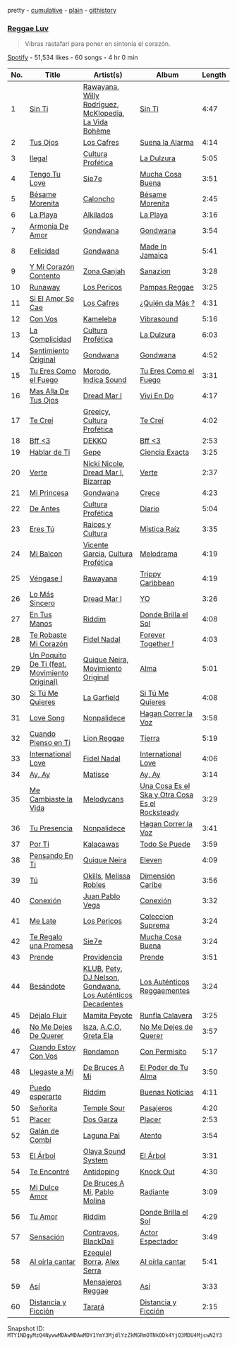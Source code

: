 pretty - [cumulative](/playlists/cumulative/37i9dQZF1DX3KVUA2wMxEf.md) - [plain](/playlists/plain/37i9dQZF1DX3KVUA2wMxEf) - [githistory](https://github.githistory.xyz/mackorone/spotify-playlist-archive/blob/main/playlists/plain/37i9dQZF1DX3KVUA2wMxEf)

### [Reggae Luv](https://open.spotify.com/playlist/37i9dQZF1DX3KVUA2wMxEf)

> Vibras rastafari para poner en sintonía el corazón.

[Spotify](https://open.spotify.com/user/spotify) - 51,534 likes - 60 songs - 4 hr 0 min

| No. | Title | Artist(s) | Album | Length |
|---|---|---|---|---|
| 1 | [Sin Ti](https://open.spotify.com/track/47HsXFJ6I8tSwq24J5X5CQ) | [Rawayana](https://open.spotify.com/artist/2AbQwU2cuEGfD465wCXlg2), [Willy Rodríguez](https://open.spotify.com/artist/4PXThoWa6Eg0a1Cui7KJee), [McKlopedia](https://open.spotify.com/artist/1PNgAcUW6UgN59okEaTpvG), [La Vida Bohème](https://open.spotify.com/artist/5gs7iemsrjIJbz0ryFcy79) | [Sin Ti](https://open.spotify.com/album/79LCISKDQIUmcjTNg0JTFl) | 4:47 |
| 2 | [Tus Ojos](https://open.spotify.com/track/6yyrsrci6u2nreFlhXSy3J) | [Los Cafres](https://open.spotify.com/artist/2ST5XwWB4uXGKk2NXP8DUI) | [Suena la Alarma](https://open.spotify.com/album/3b6Shbr4R5szup0i6Yo6Dv) | 4:14 |
| 3 | [Ilegal](https://open.spotify.com/track/6chMn4cXB2AkcDMjcsVixg) | [Cultura Profética](https://open.spotify.com/artist/65HuWBUC1d8ty1q6J42Nfi) | [La Dulzura](https://open.spotify.com/album/2KRlM32gIN0saKVJdQfCtr) | 5:05 |
| 4 | [Tengo Tu Love](https://open.spotify.com/track/2hgzokI1dOZAxs5PUG0gBT) | [Sie7e](https://open.spotify.com/artist/11wOrJLuakmQqTuhXXW2xz) | [Mucha Cosa Buena](https://open.spotify.com/album/2Lvsyubptl5ITRCjy0FTmH) | 3:51 |
| 5 | [Bésame Morenita](https://open.spotify.com/track/2HiEJnTMam9v7sybIZC5SL) | [Caloncho](https://open.spotify.com/artist/2z3KntXLyEF5Lvz1kpdBoA) | [Bésame Morenita](https://open.spotify.com/album/3ilG3dxJg0MGmDlVnkLeZ5) | 2:45 |
| 6 | [La Playa](https://open.spotify.com/track/0VFp2NOB2gUYtD1raVIFir) | [Alkilados](https://open.spotify.com/artist/2DP9xStkVVv753RBiEHXQB) | [La Playa](https://open.spotify.com/album/0LZXfPCtqnaP9y4KsOMSWV) | 3:16 |
| 7 | [Armonia De Amor](https://open.spotify.com/track/2CfWRsmVFEIJA3t5HBMvry) | [Gondwana](https://open.spotify.com/artist/4nSgEvZncnC5oNPVrtwnLd) | [Gondwana](https://open.spotify.com/album/5aqBD2HHSWt6VpSjSZfiMw) | 3:54 |
| 8 | [Felicidad](https://open.spotify.com/track/3TilMZ5wdTBPrDYPNY9Kc8) | [Gondwana](https://open.spotify.com/artist/4nSgEvZncnC5oNPVrtwnLd) | [Made In Jamaica](https://open.spotify.com/album/3iUfQH6qzhBfR4lrD4dgmg) | 5:41 |
| 9 | [Y Mi Corazón Contento](https://open.spotify.com/track/0NcizjlFqtV49SZ15r4zZT) | [Zona Ganjah](https://open.spotify.com/artist/3yyWIPmsesks6c7uMnvNn2) | [Sanazion](https://open.spotify.com/album/43KLQIs30XebGpX4DhuTD0) | 3:28 |
| 10 | [Runaway](https://open.spotify.com/track/2lqFwTECuP5VNUvzzotxWo) | [Los Pericos](https://open.spotify.com/artist/7FnZWGw9lwOr7WzieTKEPR) | [Pampas Reggae](https://open.spotify.com/album/5UT1U06RzF2hWq6d7SGaTn) | 3:25 |
| 11 | [Si El Amor Se Cae](https://open.spotify.com/track/0fzgd6DgpsSYg5igdOUGJR) | [Los Cafres](https://open.spotify.com/artist/2ST5XwWB4uXGKk2NXP8DUI) | [¿Quién da Más ?](https://open.spotify.com/album/5eYOXxWRhk2Lqj93pE7zwG) | 4:31 |
| 12 | [Con Vos](https://open.spotify.com/track/0UYtcbHyTJYuWLTHBx9GGe) | [Kameleba](https://open.spotify.com/artist/2oSUm3Sv4yNsTLaYuROuST) | [Vibrasound](https://open.spotify.com/album/1x5SELdr0eqHfNDMsMJnv6) | 5:16 |
| 13 | [La Complicidad](https://open.spotify.com/track/0WtBYZlCYJqYO2eTIG4tb3) | [Cultura Profética](https://open.spotify.com/artist/65HuWBUC1d8ty1q6J42Nfi) | [La Dulzura](https://open.spotify.com/album/2KRlM32gIN0saKVJdQfCtr) | 6:03 |
| 14 | [Sentimiento Original](https://open.spotify.com/track/2dz5G8cubIlwFN6SJtj0rg) | [Gondwana](https://open.spotify.com/artist/4nSgEvZncnC5oNPVrtwnLd) | [Gondwana](https://open.spotify.com/album/5aqBD2HHSWt6VpSjSZfiMw) | 4:52 |
| 15 | [Tu Eres Como el Fuego](https://open.spotify.com/track/6BeEanS54uM91bsGiIJ193) | [Morodo](https://open.spotify.com/artist/2OnH4HpywAxWkSOEsyjdjn), [Indica Sound](https://open.spotify.com/artist/5VcnstRhnyK8Bft8RLIsC7) | [Tu Eres Como el Fuego](https://open.spotify.com/album/5V6p6q9Z0qDkTAzDTKtbAT) | 3:31 |
| 16 | [Mas Alla De Tus Ojos](https://open.spotify.com/track/2FnixHCknxlm2G2G0fwwAp) | [Dread Mar I](https://open.spotify.com/artist/1aw0Cdl1DIrtUrUA6fGbAR) | [Vivi En Do](https://open.spotify.com/album/3G5Y8YIt3M9tnfkfhdti8K) | 4:17 |
| 17 | [Te Creí](https://open.spotify.com/track/1G2ZDpnDiNoS2hLunRxsvL) | [Greeicy](https://open.spotify.com/artist/5dbaLmK5SHLLg8Z4CcTJpX), [Cultura Profética](https://open.spotify.com/artist/65HuWBUC1d8ty1q6J42Nfi) | [Te Creí](https://open.spotify.com/album/03IYqrR1pFpSIRi323LrwW) | 4:02 |
| 18 | [Bff <3](https://open.spotify.com/track/1i1RYy42uVr7KBCpA5Gjym) | [DEKKO](https://open.spotify.com/artist/6ZvYYrrfpb1Z7kICDyxWQE) | [Bff <3](https://open.spotify.com/album/25pzrcoYq32V2h8LNz42Wu) | 2:53 |
| 19 | [Hablar de Ti](https://open.spotify.com/track/1vV2FBKYvu6sJDqzSCNgbI) | [Gepe](https://open.spotify.com/artist/1fHGzTSloWCtrlKfbLNVhM) | [Ciencia Exacta](https://open.spotify.com/album/4n65tDbR2iIn5e9jgo9Zwv) | 3:25 |
| 20 | [Verte](https://open.spotify.com/track/2mMZAd3ol9wGI2WJl4XJCF) | [Nicki Nicole](https://open.spotify.com/artist/2UZIAOlrnyZmyzt1nuXr9y), [Dread Mar I](https://open.spotify.com/artist/1aw0Cdl1DIrtUrUA6fGbAR), [Bizarrap](https://open.spotify.com/artist/716NhGYqD1jl2wI1Qkgq36) | [Verte](https://open.spotify.com/album/3NXbwVxHga0cmLdnRIDX64) | 2:37 |
| 21 | [Mi Princesa](https://open.spotify.com/track/6qwIv4W6tUPxt2jLz84tlo) | [Gondwana](https://open.spotify.com/artist/4nSgEvZncnC5oNPVrtwnLd) | [Crece](https://open.spotify.com/album/3B5dbgQh0IvFD47xLnDvPr) | 4:23 |
| 22 | [De Antes](https://open.spotify.com/track/3aZQgYCIcO2OQHU7bPvt5R) | [Cultura Profética](https://open.spotify.com/artist/65HuWBUC1d8ty1q6J42Nfi) | [Diario](https://open.spotify.com/album/29N2zEcNkyFcgy0dIhqY91) | 5:04 |
| 23 | [Eres Tú](https://open.spotify.com/track/54PNVT1xT6FDtKUnR7zSsj) | [Raices y Cultura](https://open.spotify.com/artist/1atI7YjIWe7u50rp2CbkCd) | [Mística Raíz](https://open.spotify.com/album/4JStVeGijMSujCyhPs2vAb) | 3:35 |
| 24 | [Mi Balcon](https://open.spotify.com/track/05SZ279Bnz9Zst21BMoZWg) | [Vicente Garcia](https://open.spotify.com/artist/2Otnykd696YidQYfEGVmNq), [Cultura Profética](https://open.spotify.com/artist/65HuWBUC1d8ty1q6J42Nfi) | [Melodrama](https://open.spotify.com/album/6Q5EvqV3Vj9wKee5N2fK6E) | 4:19 |
| 25 | [Véngase I](https://open.spotify.com/track/54Ep1O9PefiVc2Yw5aKIVL) | [Rawayana](https://open.spotify.com/artist/2AbQwU2cuEGfD465wCXlg2) | [Trippy Caribbean](https://open.spotify.com/album/3JwNymycAQq39DHeiqHUFm) | 4:19 |
| 26 | [Lo Más Sincero](https://open.spotify.com/track/6cHswTtZboQAcgZGmJZKWM) | [Dread Mar I](https://open.spotify.com/artist/1aw0Cdl1DIrtUrUA6fGbAR) | [YO](https://open.spotify.com/album/04NS8bfaOfqpH8UxeLFuJX) | 3:26 |
| 27 | [En Tus Manos](https://open.spotify.com/track/0IwS12JNt9V2Ur2eI09tpr) | [Riddim](https://open.spotify.com/artist/4nrP6H78NuKzQr9bQxAFVk) | [Donde Brilla el Sol](https://open.spotify.com/album/1zJ6d4lkzKbjSKdPW6CP4T) | 4:08 |
| 28 | [Te Robaste Mi Corazón](https://open.spotify.com/track/5fzXA437Mj45Tl5NgXeeq7) | [Fidel Nadal](https://open.spotify.com/artist/7l2wptrNdI4wEHxTlWa6SS) | [Forever Together !](https://open.spotify.com/album/2tmdMhMxeLkpn4X1LgNhht) | 4:03 |
| 29 | [Un Poquito De Ti \(feat\. Movimiento Original\)](https://open.spotify.com/track/3axbIOoM5lUXADunn5WVos) | [Quique Neira](https://open.spotify.com/artist/7BfDn0T1IbJiD0U8j27obe), [Movimiento Original](https://open.spotify.com/artist/50u2mXgysmTttY0BizYWAo) | [Alma](https://open.spotify.com/album/5oX7WtRFG6PnzhIRgmlTY7) | 5:01 |
| 30 | [Si Tú Me Quieres](https://open.spotify.com/track/1aGrwoxshC9Bfblm67C5oQ) | [La Garfield](https://open.spotify.com/artist/4MT1vDqEKurI3ctpK6TqLt) | [Si Tú Me Quieres](https://open.spotify.com/album/6Dwm2KnliEQQuefTWJnBnm) | 4:08 |
| 31 | [Love Song](https://open.spotify.com/track/7dGY3JOczM9JLA4zUpSPMN) | [Nonpalidece](https://open.spotify.com/artist/0W1EfnztQTHuv03MuMzWPe) | [Hagan Correr la Voz](https://open.spotify.com/album/0ko2Kez1pYo91ELqWFPISY) | 3:58 |
| 32 | [Cuando Pienso en Ti](https://open.spotify.com/track/6bk08yC2wyEF8P4o1fcYkw) | [Lion Reggae](https://open.spotify.com/artist/07RneuQafxLKe0gPYVd2Ko) | [Tierra](https://open.spotify.com/album/7KGUoRC4gZdPm5L6elVviz) | 5:19 |
| 33 | [International Love](https://open.spotify.com/track/2O282x8rik9PMihQAx6bAq) | [Fidel Nadal](https://open.spotify.com/artist/7l2wptrNdI4wEHxTlWa6SS) | [International Love](https://open.spotify.com/album/6TfIPMw7QqgcTEL0sIMW48) | 4:06 |
| 34 | [Ay, Ay](https://open.spotify.com/track/7KwQb3KXH18ZUSM68Fpa4a) | [Matisse](https://open.spotify.com/artist/77aLk6J8ofnVxa1eXK9jiU) | [Ay, Ay](https://open.spotify.com/album/6GeJiKXFpthhsp4lefVGpu) | 3:14 |
| 35 | [Me Cambiaste la Vida](https://open.spotify.com/track/0UMOIcwxqq48nBQCYSrrlF) | [Melodycans](https://open.spotify.com/artist/1kjHfeJNTbCFiDwz0xJbNF) | [Una Cosa Es el Ska y Otra Cosa Es el Rocksteady](https://open.spotify.com/album/7rSdsRU8zqM8Jtp0GNDEWE) | 3:29 |
| 36 | [Tu Presencia](https://open.spotify.com/track/58KaBE2fnHA8R0iesCbe8o) | [Nonpalidece](https://open.spotify.com/artist/0W1EfnztQTHuv03MuMzWPe) | [Hagan Correr la Voz](https://open.spotify.com/album/0ko2Kez1pYo91ELqWFPISY) | 3:41 |
| 37 | [Por Ti](https://open.spotify.com/track/6ZC7xd02NYawCQnAYLdLGt) | [Kalacawas](https://open.spotify.com/artist/3dEiQw6wbcXR3VaoYRNXc1) | [Todo Se Puede](https://open.spotify.com/album/5GZWJDXkfDLVRvYsUo0TlD) | 3:59 |
| 38 | [Pensando En Ti](https://open.spotify.com/track/5XORpyys9dvyjJWpTYeame) | [Quique Neira](https://open.spotify.com/artist/7BfDn0T1IbJiD0U8j27obe) | [Eleven](https://open.spotify.com/album/7fNhdRorm3P66FXPCa6GZt) | 4:09 |
| 39 | [Tú](https://open.spotify.com/track/0Y1WKjtTEJakcSy1QbKspx) | [Okills](https://open.spotify.com/artist/5byIHYV7DDUKtHPAMyf3lA), [Melissa Robles](https://open.spotify.com/artist/03Qx159jmT9mvmw5YjzvAs) | [Dimensión Caribe](https://open.spotify.com/album/1zsckcApfP5i2PGcGbJttW) | 3:56 |
| 40 | [Conexión](https://open.spotify.com/track/526O830Od2gPgcXRyRJOX0) | [Juan Pablo Vega](https://open.spotify.com/artist/2PfyKA4qhjkxUVkerTCxz0) | [Conexión](https://open.spotify.com/album/58gzZSrrL0xaRWJlQ5C4w4) | 3:32 |
| 41 | [Me Late](https://open.spotify.com/track/04YwRl721VNa4LOaADJ0uS) | [Los Pericos](https://open.spotify.com/artist/7FnZWGw9lwOr7WzieTKEPR) | [Coleccion Suprema](https://open.spotify.com/album/5F7Go5CAykVMnhdnIA8MFZ) | 3:24 |
| 42 | [Te Regalo una Promesa](https://open.spotify.com/track/0OEWFr9nOhfuHaeLcuQaHe) | [Sie7e](https://open.spotify.com/artist/11wOrJLuakmQqTuhXXW2xz) | [Mucha Cosa Buena](https://open.spotify.com/album/2Lvsyubptl5ITRCjy0FTmH) | 3:24 |
| 43 | [Prende](https://open.spotify.com/track/5SAPEts9WtHjBgsMUx51pq) | [Providencia](https://open.spotify.com/artist/5Jfv3Fh8E4Gb8AYLwl4OCv) | [Prende](https://open.spotify.com/album/04MfLrwrB2ts8uHInFBWS1) | 3:51 |
| 44 | [Besándote](https://open.spotify.com/track/4loEDSI6ev2ZAD4tnWOmv4) | [KLUB](https://open.spotify.com/artist/11NwV46MotnomZqyYxE2uY), [Pety](https://open.spotify.com/artist/1KIAFzs3T8c4RanxT9GjZL), [DJ Nelson](https://open.spotify.com/artist/2ydZrTy8U3kOMOzx20s3dg), [Gondwana](https://open.spotify.com/artist/4nSgEvZncnC5oNPVrtwnLd), [Los Auténticos Decadentes](https://open.spotify.com/artist/3HrbmsYpKjWH1lzhad7alj) | [Los Auténticos Reggaementes](https://open.spotify.com/album/3A4mYFF7YY2mZsucLHdEzr) | 3:24 |
| 45 | [Déjalo Fluir](https://open.spotify.com/track/32occ8ejTn4YM90KhPBAQA) | [Mamita Peyote](https://open.spotify.com/artist/241K0nllagXEonPEu1Yyo8) | [Runfla Calavera](https://open.spotify.com/album/7jSJ3aBEE9ENZrg5LJPAfc) | 3:25 |
| 46 | [No Me Dejes De Querer](https://open.spotify.com/track/3P75lxnADvxMQw81uF4V60) | [Isza](https://open.spotify.com/artist/1tfNf2ifQq25aQvlVxXvlj), [A.C.O](https://open.spotify.com/artist/0x2z4hugJaiGdTP0lzhxvO), [Greta Ela](https://open.spotify.com/artist/5c8L3nGznkMGwbmyMKVIl8) | [No Me Dejes de Querer](https://open.spotify.com/album/1LJ3HPkh4xk1SzSGw8svfs) | 3:57 |
| 47 | [Cuando Estoy Con Vos](https://open.spotify.com/track/64ibxIzfWFYM2cUTaFyTRb) | [Rondamon](https://open.spotify.com/artist/3rFiEktiHH0wicgmF2HEMP) | [Con Permisito](https://open.spotify.com/album/2L83bqcJ6WfhoWK1zoThRF) | 5:17 |
| 48 | [Llegaste a Mí](https://open.spotify.com/track/6wiG6K6xHQd8Nj9CPblg2V) | [De Bruces A Mi](https://open.spotify.com/artist/0Mib7yfd1ByhIhA1DmEeMg) | [El Poder de Tu Alma](https://open.spotify.com/album/2qj7avJ1IwhmIXZQkj0Ro4) | 3:50 |
| 49 | [Puedo esperarte](https://open.spotify.com/track/21noFdEzJUoFq2apeT3mXh) | [Riddim](https://open.spotify.com/artist/4nrP6H78NuKzQr9bQxAFVk) | [Buenas Noticias](https://open.spotify.com/album/4XtplkaYKyMzIiIekNBe2n) | 4:11 |
| 50 | [Señorita](https://open.spotify.com/track/7gbNeM27pOcRrXOjl49ZyN) | [Temple Sour](https://open.spotify.com/artist/1s5qi7koTDNSvEC71Y3Jg3) | [Pasajeros](https://open.spotify.com/album/7wPX6dyFYxKhSpszngQfhJ) | 4:20 |
| 51 | [Placer](https://open.spotify.com/track/6VDVW9NnhfB0J9AzTdyyQq) | [Dos Garza](https://open.spotify.com/artist/7zsTwOXAbIeL7H8hJXgLt8) | [Placer](https://open.spotify.com/album/0e1ZAcg5owwo6xy9lOCiP7) | 2:53 |
| 52 | [Galán de Combi](https://open.spotify.com/track/5P4lcG0eOEJPzhRrw0DTV9) | [Laguna Pai](https://open.spotify.com/artist/4NmvNRWDxYHYMKt4yiMljS) | [Atento](https://open.spotify.com/album/5XoCdtGEA58FQkQrKZvvWg) | 3:54 |
| 53 | [El Árbol](https://open.spotify.com/track/1q2GWueMnvjzYGksW2SBPJ) | [Olaya Sound System](https://open.spotify.com/artist/6sVCc3GjCgPU7Vk56h8Zi3) | [El Árbol](https://open.spotify.com/album/5K0vKNaWvRSNKf0EbgUhSu) | 3:31 |
| 54 | [Te Encontré](https://open.spotify.com/track/0GkL8obM6sRO530f7Ky6Dc) | [Antidoping](https://open.spotify.com/artist/3gNRdx3DyEnckHDCmVwwnY) | [Knock Out](https://open.spotify.com/album/7vrc1JA1BHjMESqdhJup2z) | 4:30 |
| 55 | [Mi Dulce Amor](https://open.spotify.com/track/5IMiNgnJHMzSva0maocFXB) | [De Bruces A Mi](https://open.spotify.com/artist/0Mib7yfd1ByhIhA1DmEeMg), [Pablo Molina](https://open.spotify.com/artist/1PoD7Jl0frSiDWXY5Qt0fB) | [Radiante](https://open.spotify.com/album/3KnKXcmHFsu5GsDREoxtQW) | 3:09 |
| 56 | [Tu Amor](https://open.spotify.com/track/0TM45NFoyeOOMAy6sdxX3n) | [Riddim](https://open.spotify.com/artist/4nrP6H78NuKzQr9bQxAFVk) | [Donde Brilla el Sol](https://open.spotify.com/album/1zJ6d4lkzKbjSKdPW6CP4T) | 4:29 |
| 57 | [Sensación](https://open.spotify.com/track/6LbMjdYpQvJxDTgAVqNM0T) | [Contravos](https://open.spotify.com/artist/0q6mxrr4ww5O7gewXHIFMC), [BlackDali](https://open.spotify.com/artist/6fQBCAmdaMg4d9WYOMW58B) | [Actor Espectador](https://open.spotify.com/album/1ZHhYDXil7KaimaJkRa3CF) | 3:49 |
| 58 | [Al oírla cantar](https://open.spotify.com/track/1GmzUjLKmccC28IAMFhW1t) | [Ezequiel Borra](https://open.spotify.com/artist/0SzGHC9KInmae0WJoM4aon), [Alex Serra](https://open.spotify.com/artist/3iUmseZo1IoMlJvhjxPy4r) | [Al oírla cantar](https://open.spotify.com/album/5fk1Gz6X5cPaFm9Yipm75h) | 5:41 |
| 59 | [Así](https://open.spotify.com/track/1I2aoG0klUhom3xnQvz6IV) | [Mensajeros Reggae](https://open.spotify.com/artist/33gqwPfmv66I9QO0w5jXoE) | [Así](https://open.spotify.com/album/1Vnxc92RmrxMEoh3wyZFte) | 3:33 |
| 60 | [Distancia y Ficción](https://open.spotify.com/track/6YZFu1qIZA9o8ryEeoCVpl) | [Tarará](https://open.spotify.com/artist/3pOCFYJe0tWqFlX7XqF4cn) | [Distancia y Ficción](https://open.spotify.com/album/3dpycFGnz2H4v4CGOHs1kO) | 2:15 |

Snapshot ID: `MTY1NDgyMzQ4NywwMDAwMDAwMDY1YmY3MjdlYzZkMGRmOTNkODk4YjQ3MDU4MjcwN2Y3`
